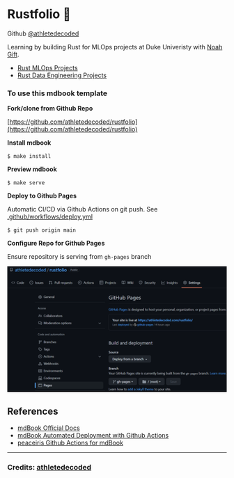 # Rustfolio 🦀

Github [@athletedecoded](https://github.com/athletedecoded)

Learning by building Rust for MLOps projects at Duke Univeristy with [Noah Gift](https://github.com/noahgift).

* [Rust MLOps Projects](https://github.com/athletedecoded/rust-mlops)
* [Rust Data Engineering Projects](https://github.com/athletedecoded/rust-data-engineering)

### To use this mdbook template

**Fork/clone from Github Repo**

[https://github.com/athletedecoded/rustfolio](https://github.com/athletedecoded/rustfolio)

**Install mdbook**
```
$ make install
```

**Preview mdbook**
```
$ make serve
```

**Deploy to Github Pages**

Automatic CI/CD via Github Actions on git push. See [.github/workflows/deploy.yml](.github/workflows/deploy.yml)

```
$ git push origin main
```

**Configure Repo for Github Pages**

Ensure repository is serving from `gh-pages` branch

![image](./assets/pages.png)

## References

* [mdBook Official Docs](https://rust-lang.github.io/mdBook/)
* [mdBook Automated Deployment with Github Actions](https://github.com/rust-lang/mdBook/wiki/Automated-Deployment%3A-GitHub-Actions)
* [peaceiris Github Actions for mdBook](https://github.com/marketplace/actions/github-pages-action#%EF%B8%8F-mdbook-rust)

<hr>

### Credits: [athletedecoded](https://github.com/athletedecoded)